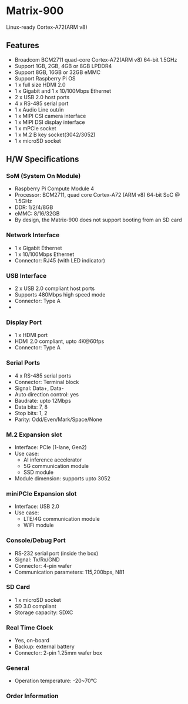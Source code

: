 # Matrix-900
Linux-ready Cortex-A72(ARM v8)

## Features
- Broadcom BCM2711 quad-core Cortex-A72(ARM v8) 64-bit 1.5GHz
- Support 1GB, 2GB, 4GB or 8GB LPDDR4
- Support 8GB, 16GB or 32GB eMMC
- Support Raspberry Pi OS
- 1 x full size HDMI 2.0
- 1 x Gigabit and 1 x 10/100Mbps Ethernet
- 2 x USB 2.0 host ports
- 4 x RS-485 serial port
- 1 x Audio Line out/in
- 1 x MIPI CSI camera interface
- 1 x MIPI DSI display interface
- 1 x mPCIe socket
- 1 x M.2 B key socket(3042/3052)
- 1 x microSD socket
  
## H/W Specifications
### SoM (System On Module)
- Raspberry Pi Compute Module 4
- Processor: BCM2711, quad core Cortex-A72 (ARM v8) 64-bit SoC @ 1.5GHz
- DDR: 1/2/4/8GB
- eMMC: 8/16/32GB
- By design, the Matrix-900 does not support booting from an SD card

### Network Interface
- 1 x Gigabit Ethernet
- 1 x 10/100Mbps Ethernet
- Connector: RJ45 (with LED indicator)

### USB Interface
- 2 x USB 2.0 compliant host ports
- Supports 480Mbps high speed mode 
- Connector: Type A
- 
### Display Port
- 1 x HDMI port
- HDMI 2.0 compliant, upto 4K@60fps
- Connector: Type A

### Serial Ports
- 4 x RS-485 serial ports
- Connector: Terminal block
- Signal: Data+, Data-
- Auto direction control: yes
- Baudrate: upto 12Mbps
- Data bits: 7, 8
- Stop bits: 1, 2
- Parity: Odd/Even/Mark/Space/None

### M.2 Expansion slot
- Interface: PCIe (1-lane, Gen2)
- Use case:
  - AI inference accelerator
  - 5G communication module
  - SSD module
- Module dimension: supports upto 3052

### miniPCIe Expansion slot
- Interface: USB 2.0
- Use case:
  - LTE/4G communication module
  - WiFi module
 
### Console/Debug Port
- RS-232 serial port (inside the box)
- Signal: Tx/Rx/GND
- Connector: 4-pin wafer
- Communication parameters: 115,200bps, N81

### SD Card
- 1 x microSD socket
- SD 3.0 compliant
- Storage capacity: SDXC

### Real Time Clock
- Yes, on-board
- Backup: external battery
- Connector: 2-pin 1.25mm wafer box

### General
- Operation temperature: -20~70&deg;C 

### Order Information